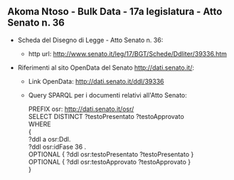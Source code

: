 ## Akoma Ntoso - Bulk Data - 17a legislatura - Atto Senato n. 36 ##

* Scheda del Disegno di Legge - Atto Senato n. 36:
	* http url: http://www.senato.it/leg/17/BGT/Schede/Ddliter/39336.htm

* Riferimenti al sito OpenData del Senato http://dati.senato.it/:
	* Link OpenData: http://dati.senato.it/ddl/39336
	* Query SPARQL per i documenti relativi all'Atto Senato:

        PREFIX osr: <http://dati.senato.it/osr/>  
		SELECT DISTINCT ?testoPresentato ?testoApprovato  
		WHERE  
		{  
		    ?ddl a osr:Ddl.  
		    ?ddl osr:idFase 36 .  
		    OPTIONAL { ?ddl osr:testoPresentato ?testoPresentato }  
		    OPTIONAL { ?ddl osr:testoApprovato ?testoApprovato }  
		}
		